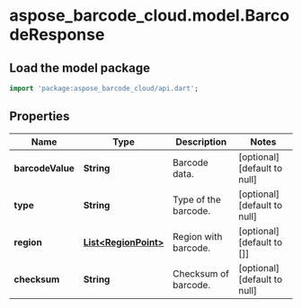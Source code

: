 # aspose_barcode_cloud.model.BarcodeResponse

## Load the model package
```dart
import 'package:aspose_barcode_cloud/api.dart';
```

## Properties
Name | Type | Description | Notes
---- | ---- | ----------- | -----
**barcodeValue** | **String** | Barcode data. | [optional] [default to null]
**type** | **String** | Type of the barcode. | [optional] [default to null]
**region** | [**List&lt;RegionPoint&gt;**](RegionPoint.md) | Region with barcode. | [optional] [default to []]
**checksum** | **String** | Checksum of barcode. | [optional] [default to null]

